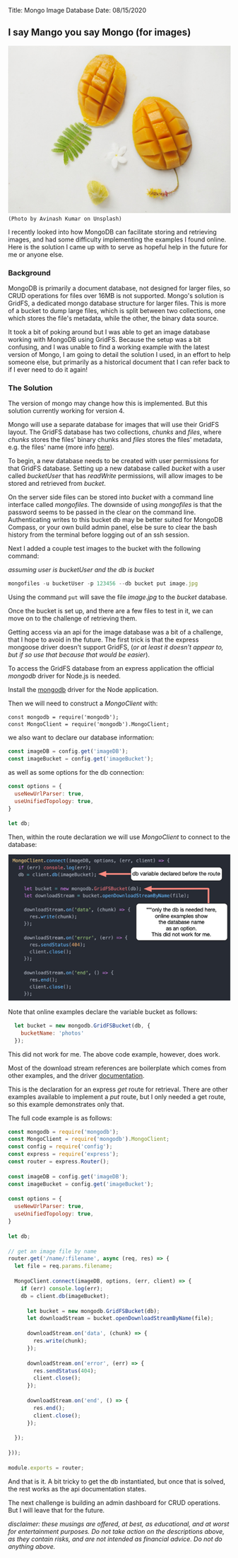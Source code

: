 Title: Mongo Image Database
Date: 08/15/2020

## I say Mango you say Mongo (for images)
![Mangos](./_avinash-kumar-TIGDsyy0TK4-unsplash.jpg)
`(Photo by Avinash Kumar on Unsplash)`

I recently looked into how MongoDB can facilitate storing and
retrieving images, and had some difficulty implementing the
examples I found online. Here is the solution I came up with
to serve as hopeful help in the future for me or anyone else.

### Background

MongoDB is primarily a document database, not designed for larger
files, so CRUD operations for files over 16MB is not supported.
Mongo's solution is GridFS, a dedicated mongo database structure for
larger files. This is more of a bucket to dump large files, which is
split between two collections, one which stores the file's metadata,
while the other, the binary data source.

It took a bit of poking around but I was able to get an image database
working with MongoDB using GridFS. Because the setup was a bit confusing,
and I was unable to find a working example with the latest version of Mongo,
I am going to detail the solution I used, in an effort to help someone else,
but primarily as a historical document that I can refer back to if I ever
need to do it again!

### The Solution

The version of mongo may change how this is implemented. But this solution
currently working for version 4.

Mongo will use a separate database for images that will use their GridFS
layout. The GridFS database has two collections, *chunks* and *files*, where *chunks* stores the files' binary chunks and *files* stores the files' metadata, e.g. the files' name (more info <a href="https://docs.mongodb.com/manual/core/gridfs/" target="new">here</a>).

To begin, a new database needs to be created with user permissions for that GridFS database. Setting up a new database called *bucket* with a user called *bucketUser* that has *readWrite* permissions, will allow images to be stored
and retrieved from *bucket*.

On the server side files can be stored into *bucket* with a command line
interface called *mongofiles*. The downside of using *mongofiles* is that
the password seems to be passed in the clear on the command line.
Authenticating writes to this bucket db may be better suited for MongoDB Compass, or your own build admin panel, else be sure to clear the bash
history from the terminal before logging out of an ssh session.

Next I added a couple test images to the bucket with the following command:

*assuming user is bucketUser and the db is bucket*

```js
mongofiles -u bucketUser -p 123456 --db bucket put image.jpg
```

Using the command `put` will save the file *image.jpg* to the *bucket*
database.

Once the bucket is set up, and there are a few files to test in it, we
can move on to the challenge of retrieving them.

Getting access via an api for the image database was a bit of a challenge,
that I hope to avoid in the future. The first trick is that the express
mongoose driver doesn't support GridFS, (*or at least it doesn't appear
to, but if so use that because that would be easier*).

To access the GridFS database from an express application the official *mongodb* driver for Node.js is needed.

Install the <a href="https://www.npmjs.com/package/mongodb" target="new">mongodb</a> driver for the Node application.

Then we will need to construct a *MongoClient* with:

```
const mongodb = require('mongodb');
const MongoClient = require('mongodb').MongoClient;
```

we also want to declare our database information:

```js
const imageDB = config.get('imageDB');
const imageBucket = config.get('imageBucket');
```

as well as some options for the db connection:

```js
const options = {
  useNewUrlParser: true,
  useUnifiedTopology: true,
}

let db;
```

Then, within the route declaration we will use *MongoClient* to connect
to the database:

![code example](./_code-example.jpg)

Note that online examples declare the variable bucket as follows:

```js
  let bucket = new mongodb.GridFSBucket(db, {
    bucketName: 'photos'
  });
```

This did not work for me. The above code example, however, does work.

Most of the download stream references are boilerplate which comes from
other examples, and the driver <a href="http://mongodb.github.io/node-mongodb-native/3.6/api/" target="new">documentation</a>.

This is the declaration for an express *get* route for retrieval. There are
other examples available to implement a *put* route, but I only needed a
get route, so this example demonstrates only that.

The full code example is as follows:

```js
const mongodb = require('mongodb');
const MongoClient = require('mongodb').MongoClient;
const config = require('config');
const express = require('express');
const router = express.Router();

const imageDB = config.get('imageDB');
const imageBucket = config.get('imageBucket');

const options = {
  useNewUrlParser: true,
  useUnifiedTopology: true,
}

let db;

// get an image file by name
router.get('/name/:filename', async (req, res) => {
  let file = req.params.filename;

  MongoClient.connect(imageDB, options, (err, client) => {
    if (err) console.log(err);
    db = client.db(imageBucket);

      let bucket = new mongodb.GridFSBucket(db);
      let downloadStream = bucket.openDownloadStreamByName(file);

      downloadStream.on('data', (chunk) => {
        res.write(chunk);
      });

      downloadStream.on('error', (err) => {
        res.sendStatus(404);
        client.close();
      });

      downloadStream.on('end', () => {
        res.end();
        client.close();
      });

  });

}));

module.exports = router;
```

And that is it. A bit tricky to get the db instantiated, but once that
is solved, the rest works as the api documentation states.

The next challenge is building an admin dashboard for CRUD operations. But
I will leave that for the future.

*disclaimer: these musings are offered, at best, as educational, and at worst for entertainment purposes. Do not take action on the descriptions above, as they contain risks, and are not intended as financial advice. Do not do anything above.*
